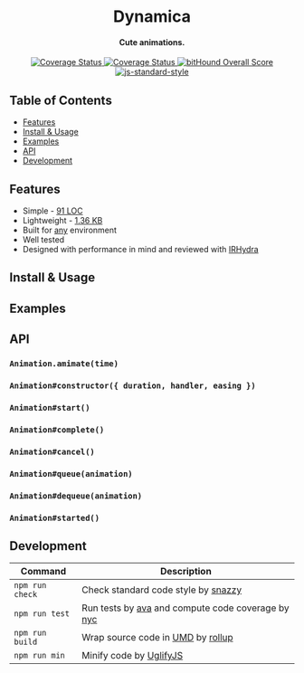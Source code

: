 <h1 align="center">Dynamica</h1>
<h4 align="center">Cute animations.</h2>
<p align="center">
  <a href='https://travis-ci.org/broadsw0rd/dynamica'>
    <img src='https://travis-ci.org/broadsw0rd/dynamica.svg?branch=master' alt='Coverage Status' />
  </a>
  <a href='https://coveralls.io/github/broadsw0rd/dynamica?branch=master'>
    <img src='https://coveralls.io/repos/github/broadsw0rd/dynamica/badge.svg?branch=master' alt='Coverage Status' />
  </a>
  <a href="https://www.bithound.io/github/broadsw0rd/dynamica">
    <img src="https://www.bithound.io/github/broadsw0rd/dynamica/badges/score.svg" alt="bitHound Overall Score">
  </a>
  <a href="https://github.com/feross/standard" target="_blank">
    <img src="https://img.shields.io/badge/code%20style-standard-brightgreen.svg?style=flat" alt="js-standard-style"></img>
  </a>
</p>

## Table of Contents

- [Features](#features)
- [Install & Usage](#install--usage)
- [Examples](#examples)
- [API](#api)
- [Development](#development)

## Features

- Simple - [91 LOC](https://github.com/broadsw0rd/dynamica/blob/master/src/dynamica.js#L91)
- Lightweight - [1.36 KB](https://github.com/broadsw0rd/dynamica/blob/master/dist/dynamica.min.js)
- Built for [any](https://github.com/broadsw0rd/dynamica/blob/master/dist/dynamica.js#L1) environment
- Well tested
- Designed with performance in mind and reviewed with [IRHydra](http://mrale.ph/irhydra/2/)

## Install & Usage

## Examples

## API

### `Animation.amimate(time)`

### `Animation#constructor({ duration, handler, easing })`

### `Animation#start()`

### `Animation#complete()`

### `Animation#cancel()`

### `Animation#queue(animation)`

### `Animation#dequeue(animation)`

### `Animation#started()`

## Development

Command | Description
--------| -----------
`npm run check` | Check standard code style by [snazzy](https://www.npmjs.com/package/snazzy)
`npm run test` | Run tests by [ava](https://github.com/sindresorhus/ava) and compute code coverage by [nyc](https://github.com/bcoe/nyc)
`npm run build` | Wrap source code in [UMD](https://github.com/umdjs/umd) by [rollup](http://rollupjs.org/)
`npm run min` | Minify code by [UglifyJS](https://github.com/mishoo/UglifyJS)
